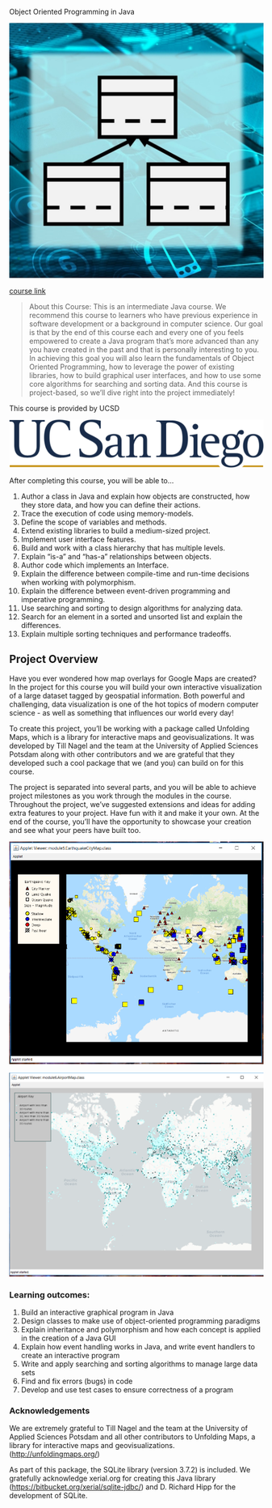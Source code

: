 Object Oriented Programming in Java

![logo](image.jpg)

[course link](https://www.coursera.org/learn/object-oriented-java)

>About this Course:
This is an intermediate Java course. We recommend this course to learners who have previous experience in software development or a background in computer science.  Our goal is that by the end of this course each and every one of you feels empowered to create a Java program that’s more advanced than any you have created in the past and that is personally interesting to you. In achieving this goal you will also learn the fundamentals of Object Oriented Programming, how to leverage the power of existing libraries, how to build graphical user interfaces, and how to use some core algorithms for searching and sorting data. And this course is project-based, so we’ll dive right into the project immediately!

This course is provided by UCSD

![uni_logo](ucsd.png)


After completing this course, you will be able to...

1. Author a class in Java and explain how objects are constructed, how they store data, and how you can define their actions.
2. Trace the execution of code using memory-models.
3. Define the scope of variables and methods.
4. Extend existing libraries to build a medium-sized project.
5. Implement user interface features.
6. Build and work with a class hierarchy that has multiple levels.
7. Explain “is-a” and “has-a” relationships between objects.
8. Author code which implements an Interface.
9. Explain the difference between compile-time and run-time decisions when working with polymorphism.
10. Explain the difference between event-driven programming and imperative programming.
11. Use searching and sorting to design algorithms for analyzing data.
12. Search for an element in a sorted and unsorted list and explain the differences.
13. Explain multiple sorting techniques and performance tradeoffs.

## Project Overview

Have you ever wondered how map overlays for Google Maps are created? In the project for this course you will build your own interactive visualization of a large dataset tagged by geospatial information. Both powerful and challenging, data visualization is one of the hot topics of modern computer science - as well as something that influences our world every day!

To create this project, you’ll be working with a package called Unfolding Maps, which is a library for interactive maps and geovisualizations. It was developed by Till Nagel and the team at the University of Applied Sciences Potsdam along with other contributors and we are grateful that they developed such a cool package that we (and you) can build on for this course.

The project is separated into several parts, and you will be able to achieve project milestones as you work through the modules in the course. Throughout the project, we’ve suggested extensions and ideas for adding extra features to your project. Have fun with it and make it your own. At the end of the course, you’ll have the opportunity to showcase your creation and see what your peers have built too.




![project1](project1.PNG)





![project2](project2.PNG)


### Learning outcomes:
1. Build an interactive graphical program in Java
2. Design classes to make use of object-oriented programming paradigms
3. Explain inheritance and polymorphism and how each concept is applied in the creation of a Java GUI
4. Explain how event handling works in Java, and write event handlers to create an interactive program
5. Write and apply searching and sorting algorithms to manage large data sets
6. Find and fix errors (bugs) in code
7. Develop and use test cases to ensure correctness of a program

### Acknowledgements
We are extremely grateful to Till Nagel and the team at the University of Applied Sciences Potsdam and all other contributors to Unfolding Maps, a library for interactive maps and geovisualizations. (http://unfoldingmaps.org/)

As part of this package, the SQLite library (version 3.7.2) is included. We gratefully acknowledge xerial.org for creating this Java library (https://bitbucket.org/xerial/sqlite-jdbc/) and D. Richard Hipp for the development of SQLite.
